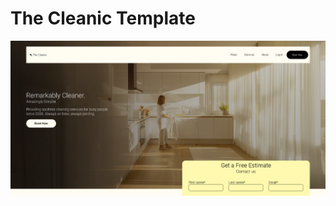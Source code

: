 <h1> The Cleanic Template </h1>

<a href="https://the-cleanic.netlify.app/"> ![image alt](https://github.com/Rohit-Pakhre09/The-Cleanic/blob/2f7b4d7356da93b0221132de83d481acf6c79f84/The-%20Cleanic.png)</a>
